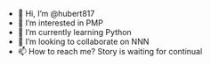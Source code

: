 - 👋 Hi, I’m @hubert817
- 👀 I’m interested in PMP
- 🌱 I’m currently learning Python
- 💞️ I’m looking to collaborate on NNN
- 📫 How to reach me? Story is waiting for continual

<!---
hubert817/hubert817 is a ✨ special ✨ repository because its `README.md` (this file) appears on your GitHub profile.
You can click the Preview link to take a look at your changes.
--->
